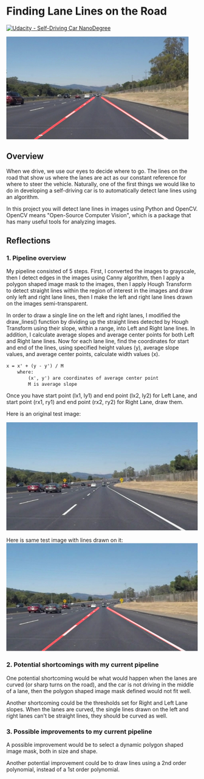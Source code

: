 # **Finding Lane Lines on the Road**
[![Udacity - Self-Driving Car NanoDegree](https://s3.amazonaws.com/udacity-sdc/github/shield-carnd.svg)](http://www.udacity.com/drive)

<img src="examples/laneLines_thirdPass.jpg" width="480" alt="Combined Image" />

Overview
---

When we drive, we use our eyes to decide where to go.  The lines on the road that show us where the lanes are act as our constant reference for where to steer the vehicle.  Naturally, one of the first things we would like to do in developing a self-driving car is to automatically detect lane lines using an algorithm.

In this project you will detect lane lines in images using Python and OpenCV.  OpenCV means "Open-Source Computer Vision", which is a package that has many useful tools for analyzing images.

Reflections
---

### 1. Pipeline overview

My pipeline consisted of 5 steps. First, I converted the images to grayscale, then I detect edges in the images using Canny algorithm, then I apply a polygon shaped image mask to the images, then I apply Hough Transform to detect straight lines within the region of interest in the images and draw only left and right lane lines, then I make the left and right lane lines drawn on the images semi-transparent.

In order to draw a single line on the left and right lanes, I modified the draw_lines() function by dividing up the straight lines detected by Hough Transform using their slope, within a range, into Left and Right lane lines. In addition, I calculate average slopes and average center points for both Left and Right lane lines. Now for each lane line, find the coordinates for start and end of the lines, using specified height values (y), average slope values, and average center points, calculate width values (x).

```
x = x' + (y - y') / M
    where:
        (x', y') are coordinates of average center point
        M is average slope
```

Once you have start point (lx1, ly1) and end point (lx2, ly2) for Left Lane, and start point (rx1, ry1) and end point (rx2, ry2) for Right Lane, draw them.

Here is an original test image:

![solidWhiteCurve (Original)](./test_images/solidWhiteCurve.jpg "solidWhiteCurve.jpg (Original)")

Here is same test image with lines drawn on it:
![solidWhiteCurve (with Lines)](./test_images_output/solidWhiteCurve.jpg "solidWhiteCurve.jpg (with Lines)")

### 2. Potential shortcomings with my current pipeline

One potential shortcoming would be what would happen when the lanes are curved (or sharp turns on the road), and the car is not driving in the middle of a lane, then the polygon shaped image mask defined would not fit well.

Another shortcoming could be the thresholds set for Right and Left Lane slopes. When the lanes are curved, the single lines drawn on the left and right lanes can't be straight lines, they should be curved as well.


### 3. Possible improvements to my current pipeline

A possible improvement would be to select a dynamic polygon shaped image mask, both in size and shape.

Another potential improvement could be to draw lines using a 2nd order polynomial, instead of a 1st order polynomial.
